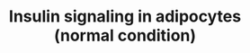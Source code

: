 ---
annotations:
- id: CL:0000136
  parent: native cell
  type: Cell Type Ontology
  value: fat cell
- id: PW:0000143
  parent: regulatory pathway
  type: Pathway Ontology
  value: insulin signaling pathway
authors:
- Anwesha
- Khanspers
- AMTan
- Egonw
- Ryanmiller
- Evelo
- Eweitz
citedin:
- link: PMC9015122
- link: PMC7925531
description: The paper (1) describes insulin signalling in human adipocytes under
  normal and diabetic states using mathematical models based on experimental data.
  This model corresponds to insulin signalling under normal conditions. Insulin signalling
  under diabetic condition is represented in WP3635. The model has been converted
  to GPML using the PathSBML plugin from PathVIsio, importing the model BIOMD0000000448
  from the BioModels Database directly. The layout has been improved manually.  Proteins
  on this pathway have targeted assays available via the [https://assays.cancer.gov/available_assays?wp_id=WP3634
  CPTAC Assay Portal]
last-edited: 2021-05-09
organisms:
- Homo sapiens
redirect_from:
- /index.php/Pathway:WP3634
- /instance/WP3634
- /instance/WP3634_rr116602
revision: r116602
schema-jsonld:
- '@context': https://schema.org/
  '@id': https://wikipathways.github.io/pathways/WP3634.html
  '@type': Dataset
  creator:
    '@type': Organization
    name: WikiPathways
  description: The paper (1) describes insulin signalling in human adipocytes under
    normal and diabetic states using mathematical models based on experimental data.
    This model corresponds to insulin signalling under normal conditions. Insulin
    signalling under diabetic condition is represented in WP3635. The model has been
    converted to GPML using the PathSBML plugin from PathVIsio, importing the model
    BIOMD0000000448 from the BioModels Database directly. The layout has been improved
    manually.  Proteins on this pathway have targeted assays available via the [https://assays.cancer.gov/available_assays?wp_id=WP3634
    CPTAC Assay Portal]
  keywords:
  - AS160
  - AS160p
  - GLUT4
  - GLUT4m
  - INSR
  - IRS1
  - IRS1307
  - IRS1p
  - IRS1p307
  - P
  - PKB
  - PKB308p
  - PKB308p473p
  - PKB473p
  - S6
  - S6K
  - S6Kp
  - S6p
  - X
  - insulin
  - mTORC1
  - mTORC1a
  - mTORC2
  - mTORC2a
  license: CC0
  name: Insulin signaling in adipocytes (normal condition)
seo: CreativeWork
title: Insulin signaling in adipocytes (normal condition)
wpid: WP3634
---